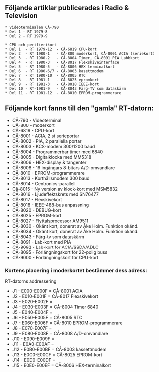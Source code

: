 ## Följande artiklar publicerades i Radio & Television
```
* Videoterminalen CÅ-790
* Del 1 - RT 1979-8
* Del 2 - RT 1979-9

* CPU och perifierikort    
* Del 1  - RT 1979-12  - CÅ-6819 CPU-kort
* Del 2  - RT 1980-1   - CÅ-800 moderkort, CÅ-8001 ACIA (seriekort)
* Del 3  - RT 1980-2   - CÅ-8004 Timer, CÅ-8091 PIA Labbkort
* Del 4  - RT 1980-3   - CÅ-8017 Flexskiveinterface
* Del 5  - RT 1980-5   - CÅ-8006 HEX terminalkort
* Del 6  - RT 1980-6/7 - CÅ-8003 kasettmodem
* Del 7  - RT 1980-10  - CÅ-8005 RTC
* Del 8  - RT 1981-1   - CÅ-8025 epromkort
* Del 9  - RT 1981-3   - CÅ-8018 IEEE-kort
* Del 10 - RT-1981-9   - CÅ-8043 Färg-TV som dataskärm
* Del 11 - RT 1981-12  - CÅ-8010 EPROM-programmerare
```

## Följande kort fanns till den "gamla" RT-datorn:
* CÅ-790  - Videoterminal
* CÅ-800  - moderkort
* CÅ-6819 - CPU-kort
* CÅ-8001 - ACIA, 2 st serieportar
* CÅ-8002 - PIA, 2 parallella portar
* CÅ-8003 - KCS-modem 300/1200 baud
* CÅ-8004 - Programmerbar timer med 6840
* CÅ-8005 - Digitalklocka med MM5318
* CÅ-8006 - HEX-display & tangenter
* CÅ-8008 - 16 ingångars 8-bitars A/D-omvandlare
* CÅ-8010 - EPROM-programmerare
* CÅ-8013 - Korthållsmodem 300 baud
* CÅ-8014 - Centronics-parallell
* Cå-8015 - Ny version av klock-kort med MSM5832
* CÅ-8016 - Ljudeffektskrets med SN76477
* CÅ-8017 - Flexskivekort
* CÅ-8018 - IEEE-488-bus anpassning
* CÅ-8020 - DEBUG-kort
* CÅ-8025 - EPROM-kort
* CÅ-8027 - Flyttalsprocessor AM9511
* CÅ-8030 - Okänt kort, donerat av Åke Holm. Funktion okänd.
* CÅ-8034 - Okänt kort, donerat av Åke Holm. Funktion okänd.
* CÅ-8043 - Färg-tv som dataskärm
* CÅ-8091 - Lab-kort med PIA
* CÅ-8092 - Lab-kort för ACIA/SSDA/ADLC
* CÅ-8095 - Förlängningskort för 22-polig buss
* CÅ-9000 - Förlängningskort för CPU-kort

### Kortens placering i moderkortet bestämmer dess adress:
RT-datorns addressering
* J1  - E000-E000F = CÅ-8001 ACIA
* J2  - E010-E001F = CÅ-8017 Flexskivekort
* J3  - E020-E002F = 
* J4  - E030-E003F = CÅ-8004 Timer 6840
* J5  - E040-E004F = 
* J6  - E050-E005F = CÅ-8005 RTC
* J7  - E060-E006F = CÅ-8010 EPROM-programmerare
* J8  - E070-E007F = 
* J9  - E080-E008F = CÅ-8008 A/D-omvandlare
* J10 - E090-E009F = 
* J11 - E0A0-E00AF = 
* J12 - E0B0-E00BF = CÅ-8003 kassettmodem
* J13 - E0C0-E00CF = CÅ-8025 EPROM-kort
* J14 - E0D0-E00DF = 
* J15 - E0E0-E00EF = CÅ-8006 HEX-terminalkort
